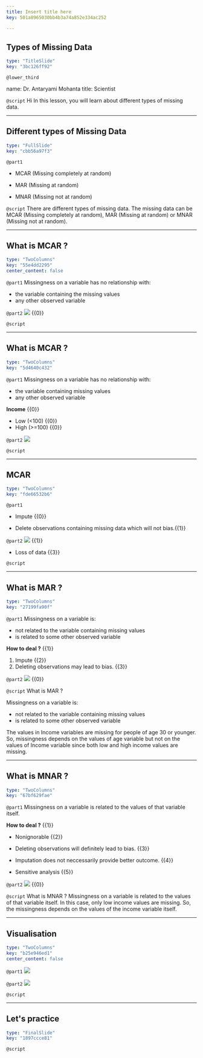 ```yaml
---
title: Insert title here
key: 501a8965030bb4b3a74a852e334ac252

---
```

## Types of Missing Data

```yaml
type: "TitleSlide"
key: "3bc126ff92"
```

`@lower_third`

name: Dr. Antaryami Mohanta
title: Scientist 


`@script`
Hi 
In this lesson, you will learn about different types of missing data.


---
## Different types of Missing Data

```yaml
type: "FullSlide"
key: "cbb56a97f3"
```

`@part1`
- MCAR  (Missing completely at random) 

- MAR   (Missing at random) 

- MNAR  (Missing not at random)


`@script`
There are different types of missing data. The missing data can be MCAR (Missing completely at random), MAR (Missing at random) or MNAR (Missing not at random).


---
## What is MCAR ?

```yaml
type: "TwoColumns"
key: "55e4dd2295"
center_content: false
```

`@part1`
Missingness on a variable has no relationship with:
- the variable containing the missing values
- any other observed variable


`@part2`
![](https://assets.datacamp.com/production/repositories/4411/datasets/68bf1c7b0fc60ca892559adcd9b8ca4fce73b9dc/complete%20data.jpg) {{0}}


`@script`



---
## What is MCAR ?

```yaml
type: "TwoColumns"
key: "5d4640c432"
```

`@part1`
Missingness on a variable has no relationship with:
- the variable containing missing values
- any other observed variable



**Income** {{0}}
- Low (<100) {{0}}
- High (>=100) {{0}}


`@part2`
![](https://assets.datacamp.com/production/repositories/4411/datasets/b0b3643be04c4a191d059341abd2d3205c1fdceb/MCAR.jpg)


`@script`



---
## MCAR

```yaml
type: "TwoColumns"
key: "fde66532b6"
```

`@part1`
- Impute {{0}}

- Delete observations containing missing data which will not bias.{{1}}


`@part2`
![](https://assets.datacamp.com/production/repositories/4411/datasets/2d4b381fa7d7d70f167d4f413eaafa74e1322721/MCAR1.jpg) {{1}}

- Loss of data {{3}}


`@script`



---
## What is MAR ?

```yaml
type: "TwoColumns"
key: "27199fa90f"
```

`@part1`
Missingness on a variable is:
- not related to the variable containing missing values 
- is related to some other observed variable  


**How to deal ?** {{1}}
1. Impute {{2}}
1. Deleting observations may lead to bias. {{3}}


`@part2`
![](https://assets.datacamp.com/production/repositories/4411/datasets/366de251cf9dc8c0349b4a63f69d64bcfd93cf21/MAR.png) {{0}}


`@script`
What is MAR ?

Missingness on a variable is:
- not related to the variable containing missing values 
- is related to some other observed variable  

The values in Income variables are missing for people of age 30 or younger. So, missingness depends on the values of age variable but not on the values of Income variable since both low and high income values are missing.


---
## What is MNAR ?

```yaml
type: "TwoColumns"
key: "67bf629fae"
```

`@part1`
Missingness on a variable is related to the values of that variable itself. 

**How to deal ?** {{1}}

- Nonignorable {{2}}

- Deleting observations will definitely lead to bias. {{3}}

- Imputation does not neccessarily provide better outcome. {{4}}

- Sensitive analysis {{5}}


`@part2`
![](https://assets.datacamp.com/production/repositories/4411/datasets/73bce43860bda6b2226225d80dc9c3e92d756530/MNAR.png)  {{0}}


`@script`
What is MNAR ? 
Missingness on a variable is related to the values of that variable itself. 
In this case, only low income values are missing. So, the missingness depends on the values of the income variable itself.


---
## Visualisation

```yaml
type: "TwoColumns"
key: "b25e946ed1"
center_content: false
```

`@part1`
![](https://assets.datacamp.com/production/repositories/4411/datasets/9409690171fb2988d124e6d72ed86bf1cf018a91/MCAR_Vis.png)


`@part2`
![](https://assets.datacamp.com/production/repositories/4411/datasets/22774281d87d029f9fb8794ea8919d1f6adf4f3f/MAR_Vis.png)


`@script`



---
## Let's practice

```yaml
type: "FinalSlide"
key: "1897ccce81"
```

`@script`


